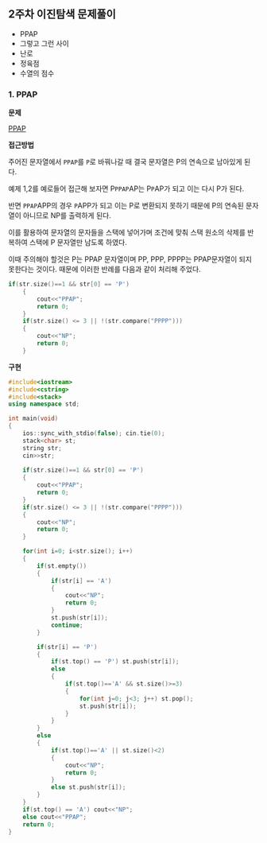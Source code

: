 ## 2주차 이진탐색 문제풀이

- PPAP
- 그렇고 그런 사이
- 난로
- 정육점
- 수열의 점수

### 1. PPAP

**문제**

[PPAP](https://www.acmicpc.net/problem/16120)

**접근방법**

주어진 문자열에서 `PPAP`를 `P`로 바꿔나갈 때 결국 문자열은 P의 연속으로 남아있게 된다.

예제 1,2를 예로들어 접근해 보자면 P`PPAP`AP는 P`P`AP가 되고 이는 다시 P가 된다.

반면 `PPAP`APP의 경우 `P`APP가 되고 이는 P로 변환되지 못하기 때문에 P의 연속된 문자열이 아니므로 NP를 출력하게 된다.

이를 활용하여 문자열의 문자들을 스택에 넣어가며 조건에 맞춰 스택 원소의 삭제를 반복하여 스택에 P 문자열만 남도록 하였다.

이때 주의해야 할것은 P는 PPAP 문자열이며 PP, PPP, PPPP는 PPAP문자열이 되지 못한다는 것이다. 때문에 이러한 반례를 다음과 같이 처리해 주었다.

``` cpp
if(str.size()==1 && str[0] == 'P')
    {
        cout<<"PPAP";
        return 0;
    }
    if(str.size() <= 3 || !(str.compare("PPPP")))
    {
        cout<<"NP";
        return 0;
    }
```

**구현**

``` cpp
#include<iostream>
#include<cstring>
#include<stack>
using namespace std;

int main(void)
{
    ios::sync_with_stdio(false); cin.tie(0);
    stack<char> st;
    string str;
    cin>>str;
    
    if(str.size()==1 && str[0] == 'P')
    {
        cout<<"PPAP";
        return 0;
    }
    if(str.size() <= 3 || !(str.compare("PPPP")))
    {
        cout<<"NP";
        return 0;
    }

    for(int i=0; i<str.size(); i++)
    {
        if(st.empty()) 
        {
            if(str[i] == 'A')
            {
                cout<<"NP";
                return 0;
            }
            st.push(str[i]);
            continue;
        }

        if(str[i] == 'P')
        {
            if(st.top() == 'P') st.push(str[i]);
            else
            {
                if(st.top()=='A' && st.size()>=3)
                {
                    for(int j=0; j<3; j++) st.pop();
                    st.push(str[i]);
                }
            }
        }
        else
        {
            if(st.top()=='A' || st.size()<2)
            {
                cout<<"NP";
                return 0;
            }
            else st.push(str[i]);
        }
    }
    if(st.top() == 'A') cout<<"NP";
    else cout<<"PPAP";
    return 0;
}
```
